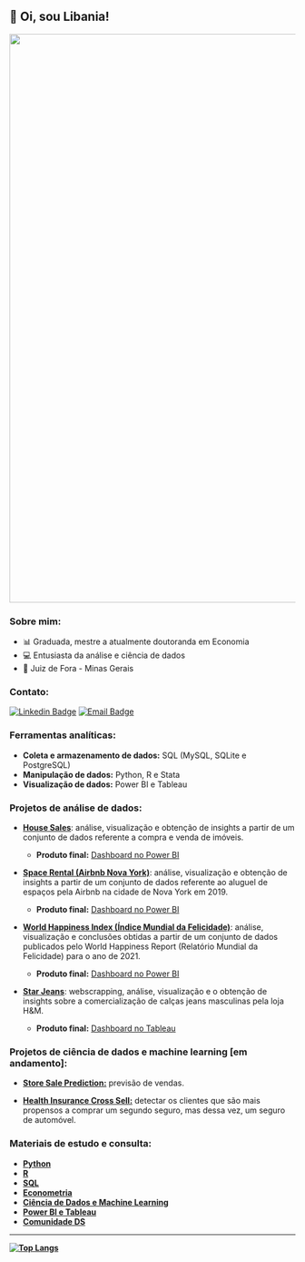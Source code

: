 ## 👋 Oi, sou Libania!


<div align="center">
<img src="https://user-images.githubusercontent.com/94937578/171708464-e2a6a708-e4b9-4ab2-9268-4b3161e974ba.png" width="1000px"/>
</div>

### Sobre mim:
- 📊 Graduada, mestre a atualmente doutoranda em Economia
- 💻 Entusiasta da análise e ciência de dados
- 📍 Juiz de Fora - Minas Gerais

### Contato:
[![Linkedin Badge](https://img.shields.io/badge/-LinkedIn-blue?style=flat-square&logo=Linkedin&logoColor=white&link=https://www.linkedin.com/in/libania-araujo-silva/)](https://www.linkedin.com/in/libania-araujo-silva/)
[![Email Badge](https://img.shields.io/badge/email-libaniaaraujo147@gmail.com-red)](libaniaaraujo147@gmail.com)

### Ferramentas analíticas:

- <b> Coleta e armazenamento de dados:</b> SQL (MySQL, SQLite e PostgreSQL)
- <b> Manipulação de dados:</b> Python, R e Stata
- <b> Visualização de dados:</b> Power BI e Tableau

### Projetos de análise de dados:

- [<b>House Sales</b>](https://github.com/libaniaraujo/HOUSE-SALES): análise, visualização e obtenção de insights a partir de um conjunto de dados referente a compra e venda de imóveis.
  - <b>Produto final:</b> [Dashboard no Power BI](https://app.powerbi.com/view?r=eyJrIjoiZjdhNjY1NWMtM2NmMS00N2RmLWI1NjMtOGQ0NzViZTNhODNkIiwidCI6IjMyYTQ3YWQwLTZkOWItNGMzYy1hNmJlLWVjZmVmOTlkOGU1NCJ9&pageName=ReportSection79f5cde08ca82ffc405b)

- [<b>Space Rental (Airbnb Nova York)</b>](https://github.com/libaniaraujo/AIRBNB-NY): análise, visualização e obtenção de insights a partir de um conjunto de dados referente ao aluguel de espaços pela Airbnb na cidade de Nova York em 2019.
  - <b>Produto final:</b> [Dashboard no Power BI](https://app.powerbi.com/view?r=eyJrIjoiMjU2NjdmNDEtODVjNy00MmZiLTljMTQtMTQ0M2ZlMzFmZWE0IiwidCI6IjMyYTQ3YWQwLTZkOWItNGMzYy1hNmJlLWVjZmVmOTlkOGU1NCJ9) 

- [<b>World Happiness Index (Índice Mundial da Felicidade)</b>](https://github.com/libaniaraujo/WORLD-HAPINESS-INDEX): análise, visualização e conclusões obtidas a partir de um conjunto de dados publicados pelo World Happiness Report (Relatório Mundial da Felicidade) para o ano de 2021.
  - <b>Produto final:</b> [Dashboard no Power BI](https://app.powerbi.com/view?r=eyJrIjoiN2U1NTNiMmMtMzEwMS00MDNhLTgzMDAtZGUxZDU4OWZhOTZhIiwidCI6IjMyYTQ3YWQwLTZkOWItNGMzYy1hNmJlLWVjZmVmOTlkOGU1NCJ9)

- [<b>Star Jeans</b>](https://github.com/libaniaraujo/STAR-JEANS): webscrapping, análise, visualização e o obtenção de insights sobre a comercialização de calças jeans masculinas pela loja H&M.
  - <b> Produto final:</b> [Dashboard no Tableau](https://public.tableau.com/app/profile/libania.araujo.silva/viz/Star-Jeans/Painel1?publish=yes)

### Projetos de ciência de dados e machine learning [em andamento]:

- [<b>Store Sale Prediction:</b>](https://github.com/libaniaraujo/STORE-SALE-PREDICTION) previsão de vendas.

- [<b>Health Insurance Cross Sell:</b>](https://github.com/libaniaraujo/Health-Insurance-Cross-Sell) detectar os clientes que são mais propensos a comprar um segundo seguro, mas dessa vez, um seguro de automóvel.

### Materiais de estudo e consulta:

- <b>[Python](https://github.com/libaniaraujo/Python) 
- <b>[R](https://github.com/libaniaraujo/R)
- <b>[SQL](https://github.com/libaniaraujo/SQL) 
- <b>[Econometria](https://github.com/libaniaraujo/Econometria)
- <b>[Ciência de Dados e Machine Learning](https://github.com/libaniaraujo/Ciencia-de-Dados-e-Machine-Learning)
- <b>[Power BI e Tableau](https://github.com/libaniaraujo/Power-BI-e-Tableau)
- <b>[Comunidade DS](https://github.com/libaniaraujo/Comunidade-DS) 

---

[![Top Langs](https://github-readme-stats.vercel.app/api/top-langs/?username=libaniaraujo&layout=compact&theme=vision-friendly-dark)](https://github.com/anuraghazra/github-readme-stats)





















